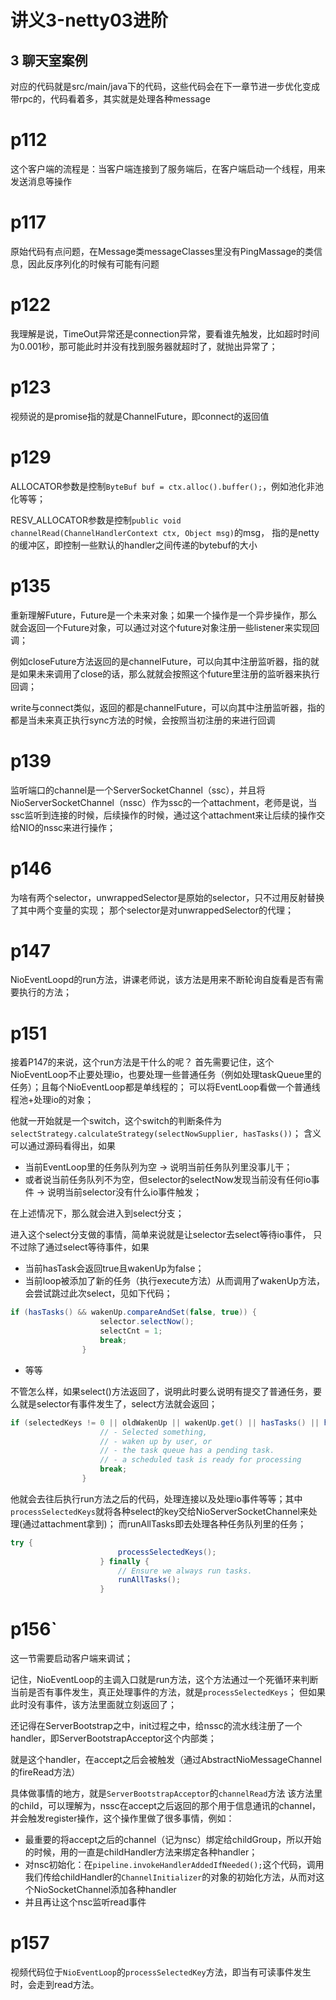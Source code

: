 
# 讲义3-netty03进阶
## 3 聊天室案例
对应的代码就是src/main/java下的代码，这些代码会在下一章节进一步优化变成带rpc的，代码看着多，其实就是处理各种message

# p112
这个客户端的流程是：当客户端连接到了服务端后，在客户端启动一个线程，用来发送消息等操作

# p117

原始代码有点问题，在Message类messageClasses里没有PingMassage的类信息，因此反序列化的时候有可能有问题

# p122
我理解是说，TimeOut异常还是connection异常，要看谁先触发，比如超时时间为0.001秒，那可能此时并没有找到服务器就超时了，就抛出异常了；

# p123
视频说的是promise指的就是ChannelFuture，即connect的返回值

# p129

ALLOCATOR参数是控制`ByteBuf buf = ctx.alloc().buffer();`，例如池化非池化等等；

RESV_ALLOCATOR参数是控制`public void channelRead(ChannelHandlerContext ctx, Object msg)`的msg，
指的是netty的缓冲区，即控制一些默认的handler之间传递的bytebuf的大小

# p135
重新理解Future，Future是一个未来对象；如果一个操作是一个异步操作，那么就会返回一个Future对象，可以通过对这个future对象注册一些listener来实现回调；

例如closeFuture方法返回的是channelFuture，可以向其中注册监听器，指的就是如果未来调用了close的话，那么就就会按照这个future里注册的监听器来执行回调；

write与connect类似，返回的都是channelFuture，可以向其中注册监听器，指的都是当未来真正执行sync方法的时候，会按照当初注册的来进行回调

# p139
监听端口的channel是一个ServerSocketChannel（ssc），并且将NioServerSocketChannel（nssc）作为ssc的一个attachment，老师是说，当ssc监听到连接的时候，后续操作的时候，通过这个attachment来让后续的操作交给NIO的nssc来进行操作；

# p146
为啥有两个selector，unwrappedSelector是原始的selector，只不过用反射替换了其中两个变量的实现；
那个selector是对unwrappedSelector的代理；


# p147
NioEventLoopd的run方法，讲课老师说，该方法是用来不断轮询自旋看是否有需要执行的方法；

# p151
接着P147的来说，这个run方法是干什么的呢？
首先需要记住，这个NioEventLoop不止要处理io，也要处理一些普通任务（例如处理taskQueue里的任务）；且每个NioEventLoop都是单线程的；
可以将EventLoop看做一个普通线程池+处理io的对象；

他就一开始就是一个switch，这个switch的判断条件为`selectStrategy.calculateStrategy(selectNowSupplier, hasTasks())`；
含义可以通过源码看得出，如果
- 当前EventLoop里的任务队列为空 -> 说明当前任务队列里没事儿干；
- 或者说当前任务队列不为空，但selector的selectNow发现当前没有任何io事件 -> 说明当前selector没有什么io事件触发；

在上述情况下，那么就会进入到select分支；

进入这个select分支做的事情，简单来说就是让selector去select等待io事件，
只不过除了通过select等待事件，如果
- 当前hasTask会返回true且wakenUp为false；
- 当前loop被添加了新的任务（执行execute方法）从而调用了wakenUp方法，会尝试跳过此次select，见如下代码；
```java
if (hasTasks() && wakenUp.compareAndSet(false, true)) {
                    selector.selectNow();
                    selectCnt = 1;
                    break;
                }
```
- 等等

不管怎么样，如果select()方法返回了，说明此时要么说明有提交了普通任务，要么就是selector有事件发生了，select方法就会返回；
```java
if (selectedKeys != 0 || oldWakenUp || wakenUp.get() || hasTasks() || hasScheduledTasks()) {
                    // - Selected something,
                    // - waken up by user, or
                    // - the task queue has a pending task.
                    // - a scheduled task is ready for processing
                    break;
                }
```


他就会去往后执行run方法之后的代码，处理连接以及处理io事件等等；其中`processSelectedKeys`就将各种select的key交给NioServerSocketChannel来处理(通过attachment拿到)；
而runAllTasks即去处理各种任务队列里的任务；
```java
try {
                        processSelectedKeys();
                    } finally {
                        // Ensure we always run tasks.
                        runAllTasks();
                    }
```


# p156`
这一节需要启动客户端来调试；

记住，NioEventLoop的主调入口就是run方法，这个方法通过一个死循环来判断当前是否有事件发生，真正处理事件的方法，就是`processSelectedKeys`；
但如果此时没有事件，该方法里面就立刻返回了；

还记得在ServerBootstrap之中，init过程之中，给nssc的流水线注册了一个handler，即ServerBootstrapAcceptor这个内部类；

就是这个handler，在accept之后会被触发（通过AbstractNioMessageChannel的fireRead方法）

具体做事情的地方，就是`ServerBootstrapAcceptor`的`channelRead`方法 该方法里的child，可以理解为，nssc在accept之后返回的那个用于信息通讯的channel，
并会触发register操作，这个操作里做了很多事情，例如：
- 最重要的将accept之后的channel（记为nsc）绑定给childGroup，所以开始的时候，用的一直是childHandler方法来绑定各种handler；
- 对nsc初始化：在`pipeline.invokeHandlerAddedIfNeeded();`这个代码，调用我们传给childHandler的`ChannelInitializer`的对象的初始化方法，从而对这个NioSocketChannel添加各种handler
- 并且再让这个nsc监听read事件

# p157
视频代码位于`NioEventLoop`的`processSelectedKey`方法，即当有可读事件发生时，会走到read方法。